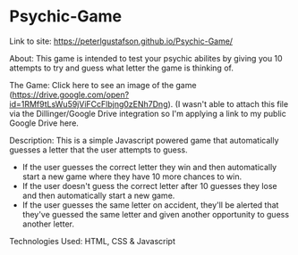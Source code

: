# Psychic-Game

Link to site: https://peterlgustafson.github.io/Psychic-Game/

About: This game is intended to test your psychic abilites by giving you 10 attempts to try and guess what letter the game is thinking of. 

The Game: Click here to see an image of the game (https://drive.google.com/open?id=1RMf9tLsWu59jViFCcFlbjng0zENh7Dng). (I wasn't able to attach this file via the Dillinger/Google Drive integration so I'm applying a link to my public Google Drive here.

Description: This is a simple Javascript powered game that automatically guesses a letter that the user attempts to guess. 

- If the user guesses the correct letter they win and then automatically start a new game where they have 10 more chances to win.
- If the user doesn't guess the correct letter after 10 guesses they lose and then automatically start a new game. 
- If the user guesses the same letter on accident, they'll be  alerted that they've guessed the same letter and given another opportunity to guess another letter.
        
Technologies Used: HTML, CSS & Javascript